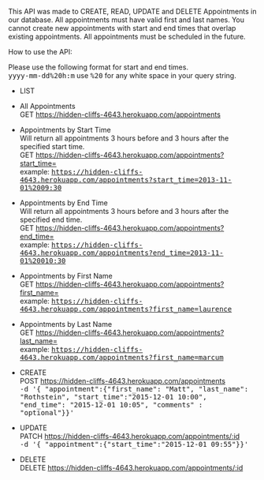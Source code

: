 
This API was made to CREATE, READ, UPDATE and DELETE Appointments in our database. All appointments must have valid first and last names. You cannot create new appointments
with start and end times that overlap existing appointments. All appointments must be scheduled in the future.

How to use the API:

Please use the following format for start and end times.   
<tt>yyyy-mm-dd%20h:m</tt> use <tt>%20</tt> for any white space in your query string.  

* LIST 

* All Appointments    
  GET https://hidden-cliffs-4643.herokuapp.com/appointments         

 * Appointments by Start Time  
   Will return all appointments 3 hours before and 3 hours after the specified start time.   
   GET https://hidden-cliffs-4643.herokuapp.com/appointments?start_time=    
   example: <tt>https://hidden-cliffs-4643.herokuapp.com/appointments?start_time=2013-11-01%2009:30</tt>    

 * Appointments by End Time  
   Will return all appointments 3 hours before and 3 hours after the specified end time.       
   GET https://hidden-cliffs-4643.herokuapp.com/appointments?end_time=   
   example: <tt>https://hidden-cliffs-4643.herokuapp.com/appointments?end_time=2013-11-01%20010:30</tt>     

 * Appointments by First Name    
   GET https://hidden-cliffs-4643.herokuapp.com/appointments?first_name=     
   example: <tt>https://hidden-cliffs-4643.herokuapp.com/appointments?first_name=laurence</tt>       

 * Appointments by Last Name     
   GET https://hidden-cliffs-4643.herokuapp.com/appointments?last_name=      
   example: <tt>https://hidden-cliffs-4643.herokuapp.com/appointments?first_name=marcum</tt>     

* CREATE  
  POST https://hidden-cliffs-4643.herokuapp.com/appointments       
  <tt>-d '{ "appointment":{"first_name": "Matt", "last_name": "Rothstein", "start_time":"2015-12-01 10:00", "end_time": "2015-12-01 10:05", "comments" : "optional"}}'</tt>

* UPDATE  
  PATCH https://hidden-cliffs-4643.herokuapp.com/appointments/:id   
  <tt>-d '{ "appointment":{"start_time":"2015-12-01 09:55"}}'</tt>

* DELETE  
  DELETE https://hidden-cliffs-4643.herokuapp.com/appointments/:id   
